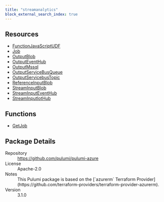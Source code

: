 ```yaml
---
title: "streamanalytics"
block_external_search_index: true
---
```


<!-- WARNING: this file was generated by Pulumi Docs Generator. -->
<!-- Do not edit by hand unless you're certain you know what you are doing! -->



<h2 id="resources">Resources</h2>
<ul class="api">
    <li><a href="functionjavascriptudf" title="FunctionJavaScriptUDF"><span class="symbol resource"></span>FunctionJavaScriptUDF</a></li>
    <li><a href="job" title="Job"><span class="symbol resource"></span>Job</a></li>
    <li><a href="outputblob" title="OutputBlob"><span class="symbol resource"></span>OutputBlob</a></li>
    <li><a href="outputeventhub" title="OutputEventHub"><span class="symbol resource"></span>OutputEventHub</a></li>
    <li><a href="outputmssql" title="OutputMssql"><span class="symbol resource"></span>OutputMssql</a></li>
    <li><a href="outputservicebusqueue" title="OutputServiceBusQueue"><span class="symbol resource"></span>OutputServiceBusQueue</a></li>
    <li><a href="outputservicebustopic" title="OutputServicebusTopic"><span class="symbol resource"></span>OutputServicebusTopic</a></li>
    <li><a href="referenceinputblob" title="ReferenceInputBlob"><span class="symbol resource"></span>ReferenceInputBlob</a></li>
    <li><a href="streaminputblob" title="StreamInputBlob"><span class="symbol resource"></span>StreamInputBlob</a></li>
    <li><a href="streaminputeventhub" title="StreamInputEventHub"><span class="symbol resource"></span>StreamInputEventHub</a></li>
    <li><a href="streaminputiothub" title="StreamInputIotHub"><span class="symbol resource"></span>StreamInputIotHub</a></li>
</ul>

<h2 id="functions">Functions</h2>
<ul class="api">
    <li><a href="getjob" title="GetJob"><span class="symbol function"></span>GetJob</a></li>
</ul>

<h2 id="package-details">Package Details</h2>
<dl class="package-details">
	<dt>Repository</dt>
	<dd><a href="https://github.com/pulumi/pulumi-azure">https://github.com/pulumi/pulumi-azure</a></dd>
	<dt>License</dt>
	<dd>Apache-2.0</dd>
    <dt>Notes</dt>
	<dd>This Pulumi package is based on the [`azurerm` Terraform Provider](https://github.com/terraform-providers/terraform-provider-azurerm).</dd>
	<dt>Version</dt>
	<dd>3.1.0</dd>
</dl>

